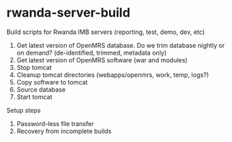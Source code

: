 rwanda-server-build
===================

Build scripts for Rwanda IMB servers (reporting, test, demo, dev, etc)

1. Get latest version of OpenMRS database.  Do we trim database nightly or on demand?  (de-identified, trimmed, metadata only)
2. Get latest version of OpenMRS software (war and modules)
3. Stop tomcat 
4. Cleanup tomcat directories (webapps/openmrs, work, temp, logs?)
5. Copy software to tomcat
6. Source database
7. Start tomcat

Setup steps

1. Password-less file transfer
2. Recovery from incomplete builds
